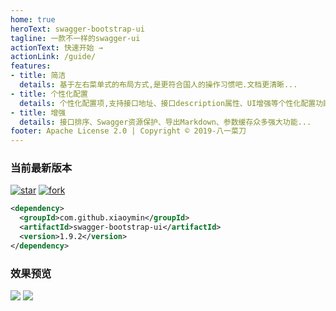 ```yaml
---
home: true
heroText: swagger-bootstrap-ui
tagline: 一款不一样的swagger-ui
actionText: 快速开始 →
actionLink: /guide/
features:
- title: 简洁
  details: 基于左右菜单式的布局方式,是更符合国人的操作习惯吧.文档更清晰...
- title: 个性化配置
  details: 个性化配置项,支持接口地址、接口description属性、UI增强等个性化配置功能...
- title: 增强
  details: 接口排序、Swagger资源保护、导出Markdown、参数缓存众多强大功能...
footer: Apache License 2.0 | Copyright © 2019-八一菜刀
---
```


###  当前最新版本

[![star](https://gitee.com/xiaoym/swagger-bootstrap-ui/badge/star.svg?theme=white)](https://gitee.com/xiaoym/swagger-bootstrap-ui/stargazers)
[![fork](https://gitee.com/xiaoym/swagger-bootstrap-ui/badge/fork.svg?theme=white)](https://gitee.com/xiaoym/swagger-bootstrap-ui/members)

```xml
<dependency>
  <groupId>com.github.xiaoymin</groupId>
  <artifactId>swagger-bootstrap-ui</artifactId>
  <version>1.9.2</version>
</dependency>
```

### 效果预览

![](img/s6.png)
![](img/s7.png)